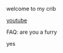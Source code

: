 welcome to my crib

[youtube](https://www.youtube.com/channel/UCJpt36_mq9M4sD4y_4ZQR0g?sub_confirmation=1)

FAQ: are you a furry

yes

